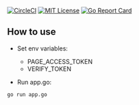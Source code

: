 [![CircleCI](https://circleci.com/gh/mlabouardy/memes-fb-bot.svg?style=svg)](https://circleci.com/gh/mlabouardy/memes-fb-bot) [![MIT License](http://img.shields.io/badge/license-MIT-blue.svg?style=flat)](LICENSE) [![Go Report Card](https://goreportcard.com/badge/github.com/mlabouardy/memes-fb-bot)](https://goreportcard.com/report/github.com/mlabouardy/memes-fb-bot)

## How to use

- Set env variables:
  * PAGE_ACCESS_TOKEN
  * VERIFY_TOKEN

- Run app.go:
```
go run app.go
```

